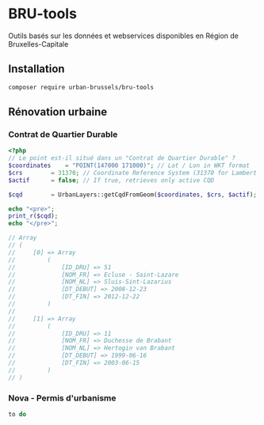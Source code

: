 # BRU-tools
Outils basés sur les données et webservices disponibles en Région de Bruxelles-Capitale

## Installation

```sh
composer require urban-brussels/bru-tools
```

## Rénovation urbaine

### Contrat de Quartier Durable
```php
<?php
// Le point est-il situé dans un "Contrat de Quartier Durable" ?
$coordinates 	= "POINT(147000 171000)"; // Lat / Lon in WKT format
$crs 		= 31370; // Coordinate Reference System (31370 for Lambert 72 - 4386 for WGS84)
$actif 		= false; // If true, retrieves only active CQD

$cqd 		= UrbanLayers::getCqdFromGeom($coordinates, $crs, $actif);

echo "<pre>";
print_r($cqd);
echo "</pre>"; 

// Array
// (
//     [0] => Array
//         (
//             [ID_DRU] => 51
//             [NOM_FR] => Ecluse - Saint-Lazare
//             [NOM_NL] => Sluis-Sint-Lazarius
//             [DT_DEBUT] => 2008-12-23
//             [DT_FIN] => 2012-12-22
//         )
//
//     [1] => Array
//         (
//             [ID_DRU] => 11
//             [NOM_FR] => Duchesse de Brabant
//             [NOM_NL] => Hertogin van Brabant
//             [DT_DEBUT] => 1999-06-16
//             [DT_FIN] => 2003-06-15
//         )
// )
```

### Nova - Permis d'urbanisme
```php
to do
```

